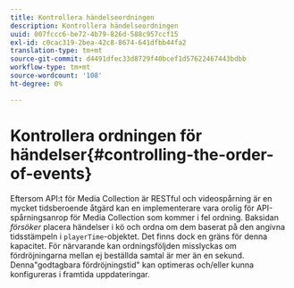 ```yaml
---
title: Kontrollera händelseordningen
description: Kontrollera händelseordningen
uuid: 007fccc6-be72-4b79-826d-588c957ccf15
exl-id: c0cac319-2bea-42c8-8674-641dfbb44fa2
translation-type: tm+mt
source-git-commit: d4491dfec33d8729f40bcef1d57622467443bdbb
workflow-type: tm+mt
source-wordcount: '108'
ht-degree: 0%

---
```


# Kontrollera ordningen för händelser{#controlling-the-order-of-events}

Eftersom API:t för Media Collection är RESTful och videospårning är en mycket tidsberoende åtgärd kan en implementerare vara orolig för API-spårningsanrop för Media Collection som kommer i fel ordning. Baksidan *försöker* placera händelser i kö och ordna om dem baserat på den angivna tidsstämpeln i `playerTime`-objektet. Det finns dock en gräns för denna kapacitet. För närvarande kan ordningsföljden misslyckas om fördröjningarna mellan ej beställda samtal är mer än en sekund. Denna&quot;godtagbara fördröjningstid&quot; kan optimeras och/eller kunna konfigureras i framtida uppdateringar.
